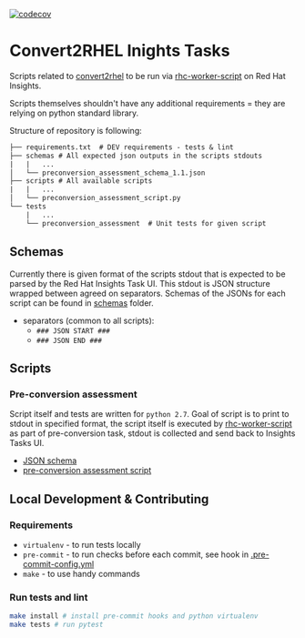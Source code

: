 [![codecov](https://codecov.io/gh/oamg/convert2rhel-insights-tasks/graph/badge.svg?token=Q187FG2S5Z)](https://codecov.io/gh/oamg/convert2rhel-insights-tasks)

# Convert2RHEL Inights Tasks

Scripts related to [convert2rhel](https://github.com/oamg/convert2rhel) to be run via [rhc-worker-script](https://github.com/oamg/rhc-worker-script) on Red Hat Insights.

Scripts themselves shouldn't have any additional requirements = they are relying on python standard library.

Structure of repository is following:

```txt
├── requirements.txt  # DEV requirements - tests & lint
├── schemas # All expected json outputs in the scripts stdouts
|   |   ...
│   └── preconversion_assessment_schema_1.1.json
├── scripts # All available scripts
|   |   ...
│   └── preconversion_assessment_script.py
└── tests
    |   ...
    └── preconversion_assessment  # Unit tests for given script
```

## Schemas

Currently there is given format of the scripts stdout that is expected to be parsed by the Red Hat Insights Task UI. This stdout is JSON structure wrapped between agreed on separators. Schemas of the JSONs for each script can be found in [schemas](schemas) folder.

* separators (common to all scripts):
    * `### JSON START ###`
    * `### JSON END ###`

## Scripts

### Pre-conversion assessment

Script itself and tests are written for `python 2.7`. Goal of script is to print to stdout in specified format, the script itself is executed by [rhc-worker-script](https://github.com/oamg/rhc-worker-script) as part of pre-conversion task, stdout is collected and send back to Insights Tasks UI.

* [JSON schema](schemas/preconversion_assessment_schema_1.0.json)
* [pre-conversion assessment script](scripts/c2r_script.py)

## Local Development & Contributing

### Requirements

* `virtualenv` - to run tests locally
* `pre-commit` - to run checks before each commit, see hook in [.pre-commit-config.yml](./.pre-commit-config.yaml)
* `make` - to use handy commands

### Run tests and lint

```sh
make install # install pre-commit hooks and python virtualenv
make tests # run pytest
```
